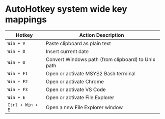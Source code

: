 # AutoHotkey system wide key mappings

| Hotkey           | Action Description                                    |
|------------------|-------------------------------------------------------|
| `Win + V`        | Paste clipboard as plain text                         |
| `Win + D`        | Insert current date                                   |
| `Win + U`        | Convert Windows path (from clipboard) to Unix path    |
| `Win + F1`       | Open or activate MSYS2 Bash terminal                  |
| `Win + F2`       | Open or activate Chrome                               |
| `Win + F3`       | Open or activate VS Code                              |
| `Win + E`        | Open or activate File Explorer                        |
| `Ctrl + Win + E` | Open a new File Explorer window                       |
